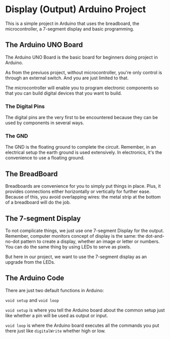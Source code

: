 # Display (Output) Arduino Project

This is a simple project in Arduino that uses 
the breadboard, the microcontroller, 
a 7-segment display and basic programming.

## The Arduino UNO Board
The Arduino UNO Board is the basic board
for beginners doing project in Arduino.

As from the previuos project, without
microcontroller, you're only control is 
through an external switch. And you
are just limited to that.

The microcontroller will enable you to
program electronic components so that you
can build digital devices that you want
to build.

### The Digital Pins
The digital pins are the very first to be 
encountered because they can be used by
components in several ways.

### The GND
The GND is the floating ground to complete
the circuit. Remember, in an electrical setup
the earth ground is used extensively. In
electronics, it's the convenience to use
a floating ground.

## The BreadBoard
Breadboards are convenience for you to
simply put things in place. Plus,
it provides connections either horizontally
or vertically for further ease. Because
of this, you avoid overlapping wires:
the metal strip at the bottom of a breadboard
will do the job.

## The 7-segment Display
To not complicate things, we just use one 7-segment
Display for the output. Remember, computer monitors 
concept of display is the same: the dot-and-no-dot
pattern to create a display, whether an image
or letter or numbers. You can do the same thing
by using LEDs to serve as pixels.

But here in our project, we want to use the 7-segment
display as an upgrade from the LEDs.

## The Arduino Code
There are just two default functions in Arduino:

`void setup` and `void loop`

`void setup` is where you tell the Arduino board about
the common setup just like whether a pin will
be used as output or input.

`void loop` is where the Arduino board executes
all the commands you put there just like
`digitalWrite` whether high or low.
